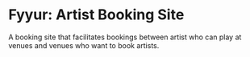 # Fyyur: Artist Booking Site

A booking site that facilitates bookings between artist who can play at venues and venues who want to book artists.
